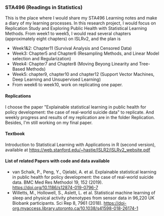 ### STA496 (Readings in Statistics)

This is the place where I would share my STA496 Learning notes and make a diary of my learning processes. In this research project, I would focus on Replication Study and Exploring Public Health with Statistical Learning Methods. From week1 to week5, I would read several chapters (approximately eight chapters) on ISLRv2, and the plan is 
+ Week1&2: Chapter11 (Survival Analysis and Censored Data)
+ Week3: Chapter5 and Chapter6 (Resampling Methods, and Linear Model selection and Regularization)
+ Week4: Chapter7 and Chapter8 (Moving Beyong Linearity and Tree-Based Methods)  
+ Week5: chapter9, chapter10 and chapter12 (Support Vector Machines, Deep Learning and Unsupervised Learning)
+ From week6 to week10, work on replicating one paper. 

#### Replications
I choose the paper "Explainable statistical learning in public health for policy development: the case of real-world suicide data" to replicate. And weekly progress and results of my replication are in the folder Replication. Besides, I'm still working on my final paper.

#### Textbook 
Introduction to Statistical Learning with Applications in R (second version), available at https://web.stanford.edu/~hastie/ISLR2/ISLRv2_website.pdf

#### List of related Papers with code and data available
+ van Schaik, P., Peng, Y., Ojelabi, A. et al. Explainable statistical learning in public health for policy development: the case of real-world suicide data. BMC Med Res Methodol 19, 152 (2019). https://doi.org/10.1186/s12874-019-0796-7
+ Willetts, M., Hollowell, S., Aslett, L. et al. Statistical machine learning of sleep and physical activity phenotypes from sensor data in 96,220 UK Biobank participants. Sci Rep 8, 7961 (2018). https://doi-org.myaccess.library.utoronto.ca/10.1038/s41598-018-26174-1

